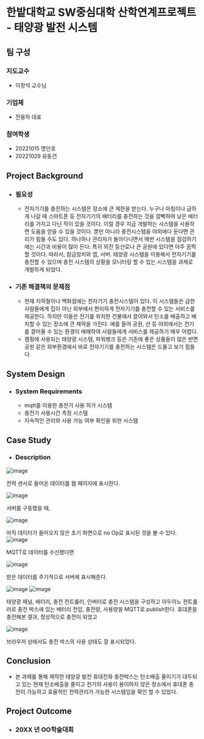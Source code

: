# 한밭대학교 SW중심대학 산학연계프로젝트 - 태양광 발전 시스템

## **팀 구성**
### 지도교수
 - 이창석 교수님

### 기업체 
 - 전용하 대표

### 참여학생
 - 20221015 명인호 
 - 20221029 유동건

## Project Background
- ### 필요성
  - 전자기기를 충전하는 시스템은 장소에 큰 제한을 받는다. 누구나 아침이나 급하게 나갈 때 스마트폰 등 전자기기의 배터리를 충전하는 것을 깜빡하여 낮은 배터리를 가지고 다닌 적이 있을 것이다. 이럴 경우 지금 개발하는 시스템을 사용하면 도움을 얻을 수 있을 것이다. 뿐만 아니라 충전시스템을 야외에다 둔다면 관리가 힘들 수도 있다. 하나하나 관리자가 돌아다니면서 매번 시스템을 점검하기에는 시간과 비용이 많이 든다. 특히 외진 등산로나 큰 공원에 있다면 아주 끔찍할 것이다. 따라서, 잠금장치와 앱, 서버. 태양광 시스템을 이용해서 전자기기를 충전할 수 있으며 충전 시스템의 상황을 모니터링 할 수 있는 시스템을 과제로 개발하게 되었다.
 
- ### 기존 해결책의 문제점
  - 현재 지하철이나 백화점에는 전자기기 충전시스템이 있다. 이 시스템들은 급한 사람들에게 집이 아닌 외부에서 편리하게 전자기기를 충전할 수 있는 서비스를 제공한다. 하지만 이들은 전기를 위치한 건물에서 끌어와서 탄소를 배출하고 배치할 수 있는 장소에 큰 제약을 가진다. 예를 들어 공원, 산 등 야외에서는 전기를 끌어올 수 있는 환경이 애매하여 사람들에게 서비스를 제공하기 매우 어렵다.
  - 캠핑에 사용되는 태양광 시스템, 파워뱅크 등은 기존에 좋은 상품들이 많은 반면 공원 같은 외부환경에서 바로 전자기기를 충전하는 시스템은 드물고 보기 힘들다.
  
## System Design
  - ### System Requirements
    - mqtt를 이용한 충전기 사용 허가 시스템
    - 충전기 사용시간 측정 시스템
    - 지속적인 관리와 사용 가능 여부 확인을 위한 시스템 
    
## Case Study
  - ### Description
  ![image](https://github.com/HBNU-SWUNIV/INDPROJ23-solar/assets/131341115/9014e0dc-c33f-4d4a-aec2-bbe3af4bf661)

전력 센서로 들어온 데이터를 웹 페이지에 표시한다.
 
 ![image](https://github.com/HBNU-SWUNIV/INDPROJ23-solar/assets/131341115/3f7a46dc-4519-4cc1-8452-ef3b91d0af96)
 
 서버를 구동했을 때,
 
 ![image](https://github.com/HBNU-SWUNIV/INDPROJ23-solar/assets/131341115/1a52dea9-c0c6-4452-a308-e6657080fd2b)

아직 데이터가 들어오지 않은 초기 화면으로 no Op로 표시된 것을 볼 수 있다.
![image](https://github.com/HBNU-SWUNIV/INDPROJ23-solar/assets/131341115/fc4b4f28-cb7e-48e6-87b3-fdf75dbbc1d5)

MQTT로 데이터를 수신했다면

![image](https://github.com/HBNU-SWUNIV/INDPROJ23-solar/assets/131341115/8fc17eb3-a46f-4f48-922f-fd49b796ae1f)

받은 데이터를 주기적으로 서버에 표시해준다.

![image](https://github.com/HBNU-SWUNIV/INDPROJ23-solar/assets/131341115/478ca398-0a74-4f1f-9052-2636ab116e01)
![image](https://github.com/HBNU-SWUNIV/INDPROJ23-solar/assets/131341115/b5a4f431-832b-4a3e-8d42-e0f21823468b)

태양광 패널, 배터리, 충전 컨트롤러, 인버터로 충전 시스템을 구성하고 아두이노 컨트롤러로 충전 박스에 있는 배터리 전압, 충전량, 사용량을 MQTT로 publish한다. 휴대폰을 충전해본 결과, 정상적으로 충전이 되었고

![image](https://github.com/HBNU-SWUNIV/INDPROJ23-solar/assets/131341115/3640fd42-bf62-479f-912a-23fc674f9bda)

브라우저 상에서도 충전 박스의 사용 상태도 잘 표시되었다.

## Conclusion
  -  본 과제를 통해 제작한 태양광 발전 휴대전화 충전박스는 탄소배출 줄이기가 대두되고 있는 현재 탄소배출을 줄이고 전기의 사용이 용이하지 않은 장소에서 휴대폰 충전이 가능하고 효율적인 전력관리가 가능한 시스템임을 확인 할 수 있었다.
  
## Project Outcome
- ### 20XX 년 OO학술대회 
